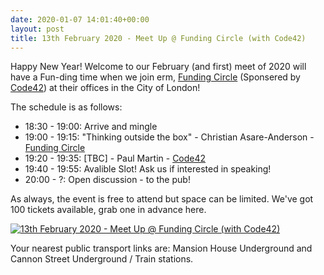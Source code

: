 ```yaml
---
date: 2020-01-07 14:01:40+00:00
layout: post
title: 13th February 2020 - Meet Up @ Funding Circle (with Code42)
---
```


Happy New Year! Welcome to our February (and first) meet of 2020 will have a Fun-ding time when we join erm, [Funding Circle](https://www.fundingcircle.com/uk/) (Sponsered by [Code42](https://www.code42.com)) at their offices in the City of London!

The schedule is as follows:

* 18:30 - 19:00: Arrive and mingle
* 19:00 - 19:15: "Thinking outside the box" - Christian Asare-Anderson - [Funding Circle](https://www.fundingcircle.com/uk/)
* 19:20 - 19:35: [TBC] - Paul Martin - [Code42](https://www.code42.com)
* 19:40 - 19:55: Avalible Slot! Ask us if interested in speaking!
* 20:00 - ?: Open discussion - to the pub!

As always, the event is free to attend but space can be limited. We've got 100 tickets available, grab one in advance here.

[![13th February 2020 - Meet Up @ Funding Circle (with Code42)](https://www.eventbrite.com/custombutton?eid=39292147872)](https://www.eventbrite.com/e/13th-february-2020-meet-up-funding-circle-with-code42-tickets-88648234255)

Your nearest public transport links are: Mansion House Underground and Cannon Street Underground / Train stations.

